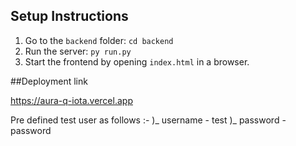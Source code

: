 ﻿## Setup Instructions

1. Go to the `backend` folder: `cd backend`
2. Run the server: `py run.py`
3. Start the frontend by opening `index.html` in a browser.


##Deployment link

https://aura-q-iota.vercel.app

Pre defined test user as follows :-
)_ username - test
)_ password - password 
